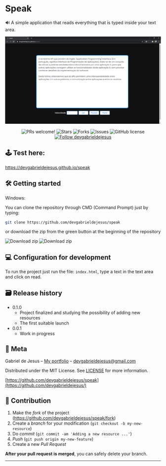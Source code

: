 # Speak

🔊 A simple application that reads everything that is typed inside your text area.

![](web-preview.png)

<p align="center">
  <img alt="PRs welcome!" src="https://img.shields.io/static/v1?label=PRs&message=WELCOME&style=for-the-badge&color=4A90E2&labelColor=222222" />
     
   <img alt="Stars" src="https://img.shields.io/github/stars/devgabrieldejesus/speak?color=4A90E2&label=STARS&logo=3C424B&logoColor=3C424B&style=for-the-badge&labelColor=222222" />

   <img alt="Forks" src="https://img.shields.io/github/forks/devgabrieldejesus/speak?color=4A90E2&label=FORKS&logo=3C424B&logoColor=3C424B&style=for-the-badge&labelColor=222222" />

   <img alt="Issues" src="https://img.shields.io/github/issues/devgabrieldejesus/speak?color=4A90E2&label=ISSUES&logo=3C424B&logoColor=3C424B&style=for-the-badge&labelColor=222222" />

   <img alt="GitHub license" src="https://img.shields.io/github/license/devgabrieldejesus/speak?color=4A90E2&label=LICENSE&logo=3C424B&logoColor=3C424B&style=for-the-badge&labelColor=222222" />

  <a href="https://github.com/devgabrieldejesus">
    <img alt="Follow devgabrieldejesus" src="https://img.shields.io/static/v1?label=Follow&message=devgabrieldejesus&style=for-the-badge&color=4A90E2&labelColor=222222" />
  </a>
</p>

## 🕹 Test here:
https://devgabrieldejesus.github.io/speak

## 🛠 Getting started

Windows:

You can clone the repository through CMD (Command Prompt) just by typing:

```sh
git clone https://github.com/devgabrieldejesus/speak
```

or download the zip from the green button at the beginning of the repository

<img src="https://i.ibb.co/3mLnKMH/clone.png" alt="Download zip" border="0">

<img src="https://i.ibb.co/NYTzBd9/clone-zip.png" alt="Download zip" border="0">

## 💻 Configuration for development

To run the project just run the file: `index.html`, type a text in the text area and click on read.

## 🗃 Release history

- 0.1.0
  - Project finalized and studying the possibility of adding new resources
  - The first suitable launch
- 0.0.1
  - Work in progress

## 📝 Meta

Gabriel de Jesus – [My portfolio](https://gabrieldesenvolvedor.com/) – devgabrieldejesus@gmail.com

Distributed under the MIT License. See [LICENSE](LICENSE) for more information.

[https://github.com/devgabrieldejesus/speak](https://github.com/devgabrieldejesus/)

## 🚀 Contribution

1. Make the _fork_ of the project (<https://github.com/devgabrieldejesus/speak/fork>)
2. Create a _branch_ for your modification (`git checkout -b my-new-resource`)
3. Do _commit_ (`git commit -am 'Adding a new resource ...'`)
4. _Push_ (`git push origin my-new-feature`)
5. Create a new _Pull Request_

**After your pull request is merged**, you can safely delete your branch.

---
